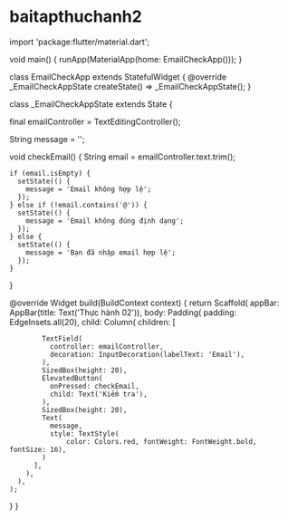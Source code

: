 # baitapthuchanh2
import 'package:flutter/material.dart';

void main() {
  runApp(MaterialApp(home: EmailCheckApp()));
}

class EmailCheckApp extends StatefulWidget {
  @override
  _EmailCheckAppState createState() => _EmailCheckAppState();
}

class _EmailCheckAppState extends State<EmailCheckApp> {
  
  final emailController = TextEditingController();

  String message = '';

  void checkEmail() {
    String email = emailController.text.trim();

    if (email.isEmpty) {
      setState(() {
        message = 'Email không hợp lệ';
      });
    } else if (!email.contains('@')) {
      setState(() {
        message = 'Email không đúng định dạng';
      });
    } else {
      setState(() {
        message = 'Bạn đã nhập email hợp lệ';
      });
    }
  }

  @override
  Widget build(BuildContext context) {
    return Scaffold(
      appBar: AppBar(title: Text('Thực hành 02')),
      body: Padding(
        padding: EdgeInsets.all(20),
        child: Column(
          children: [
           
            TextField(
              controller: emailController,
              decoration: InputDecoration(labelText: 'Email'),
            ),
            SizedBox(height: 20),
            ElevatedButton(
              onPressed: checkEmail,
              child: Text('Kiểm tra'),
            ),
            SizedBox(height: 20),
            Text(
              message,
              style: TextStyle(
                  color: Colors.red, fontWeight: FontWeight.bold, fontSize: 16),
            )
          ],
        ),
      ),
    );
  }
}
